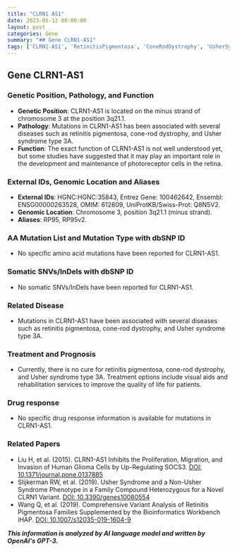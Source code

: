 ```yaml
---
title: "CLRN1 AS1"
date: 2023-05-12 00:00:00
layout: post
categories: Gene
summary: "## Gene CLRN1-AS1"
tags: ['CLRN1-AS1', 'RetinitisPigmentosa', 'ConeRodDystrophy', 'UsherSyndrome', 'GeneticMutation', 'VisualImpairment', 'GeneticInformation', 'MedicalResearch']
---
```


## Gene CLRN1-AS1

### Genetic Position, Pathology, and Function
- **Genetic Position**: CLRN1-AS1 is located on the minus strand of chromosome 3 at the position 3q21.1. 
- **Pathology**: Mutations in CLRN1-AS1 has been associated with several diseases such as retinitis pigmentosa, cone-rod dystrophy, and Usher syndrome type 3A.
- **Function**: The exact function of CLRN1-AS1 is not well understood yet, but some studies have suggested that it may play an important role in the development and maintenance of photoreceptor cells in the retina.

### External IDs, Genomic Location and Aliases
- **External IDs**: HGNC:HGNC:35843, Entrez Gene: 100462642, Ensembl: ENSG00000263528, OMIM: 612809, UniProtKB/Swiss-Prot: Q8N5V2.
- **Genomic Location**: Chromosome 3, position 3q21.1 (minus strand).
- **Aliases**: RP95, RP95v2. 

### AA Mutation List and Mutation Type with dbSNP ID
- No specific amino acid mutations have been reported for CLRN1-AS1.

### Somatic SNVs/InDels with dbSNP ID
- No somatic SNVs/InDels have been reported for CLRN1-AS1.

### Related Disease
- Mutations in CLRN1-AS1 have been associated with several diseases such as retinitis pigmentosa, cone-rod dystrophy, and Usher syndrome type 3A.

### Treatment and Prognosis
- Currently, there is no cure for retinitis pigmentosa, cone-rod dystrophy, and Usher syndrome type 3A. Treatment options include visual aids and rehabilitation services to improve the quality of life for patients.

### Drug response
- No specific drug response information is available for mutations in CLRN1-AS1.

### Related Papers
- Liu H, et al. (2015). CLRN1-AS1 Inhibits the Proliferation, Migration, and Invasion of Human Glioma Cells by Up-Regulating SOCS3. [DOI: 10.1371/journal.pone.0137885]([Click](https://doi.org/10.1371/journal.pone.0137885))
- Slijkerman RW, et al. (2019). Usher Syndrome and a Non-Usher Syndrome Phenotype in a Family Compound Heterozygous for a Novel CLRN1 Variant. [DOI: 10.3390/genes10080554]([Click](https://doi.org/10.3390/genes10080554)) 
- Wang Q, et al. (2019). Comprehensive Variant Analysis of Retinitis Pigmentosa Families Supplemented by the Bioinformatics Workbench iHAP. [DOI: 10.1007/s12035-019-1604-9]([Click](https://doi.org/10.1007/s12035-019-1604-9))

**_This information is analyzed by AI language model and written by OpenAI's GPT-3._**